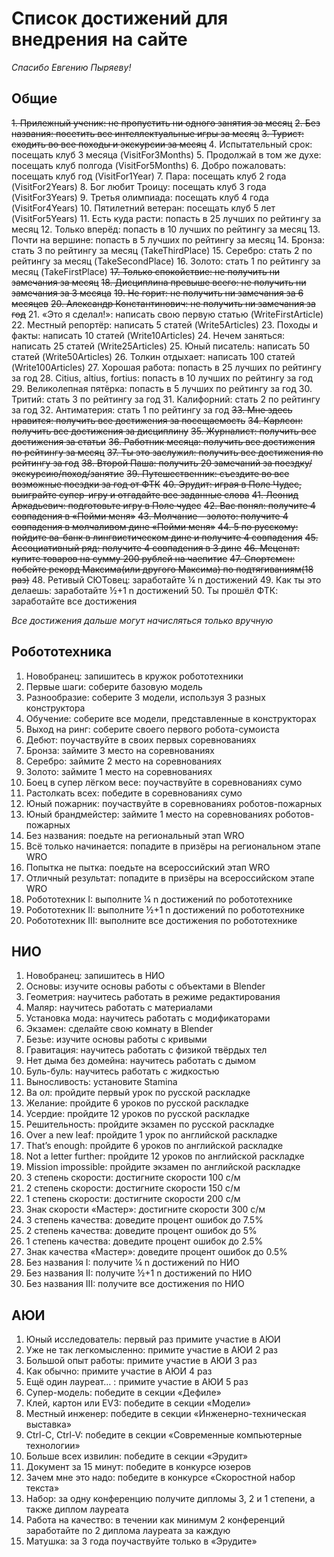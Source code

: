 # Список достижений для внедрения на сайте
_Спасибо Евгению Пыряеву!_

## Общие
~~1. Прилежный ученик: не пропустить ни одного занятия за месяц~~
~~2. Без названия: посетить все интеллектуальные игры за месяц~~
~~3. Турист: сходить во все походы и экскурсии за месяц~~
4. Испытательный срок: посещать клуб 3 месяца (VisitFor3Months)
5. Продолжай в том же духе: посещать клуб полгода (VisitFor5Months)
6. Добро пожаловать: посещать клуб год (VisitFor1Year)
7. Пара: посещать клуб 2 года (VisitFor2Years)
8. Бог любит Троицу: посещать клуб 3 года (VisitFor3Years)
9. Третья олимпиада: посещать клуб 4 года (VisitFor4Years)
10. Пятилетний ветеран: посещать клуб 5 лет (VisitFor5Years)
11. Есть куда расти: попасть в 25 лучших по рейтингу за месяц
12. Только вперёд: попасть в 10 лучших по рейтингу за месяц
13. Почти на вершине: попасть в 5 лучших по рейтингу за месяц
14. Бронза: стать 3 по рейтингу за месяц (TakeThirdPlace)
15. Серебро: стать 2 по рейтингу за месяц (TakeSecondPlace)
16. Золото: стать 1 по рейтингу за месяц (TakeFirstPlace)
~~17. Только спокойствие: не получить ни замечания за месяц~~
~~18. Дисциплина превыше всего: не получить ни замечания за 3 месяца~~
~~19. Не горит: не получить ни замечания за 6 месяцев~~
~~20. Александр Константинович: не получить ни замечания за год~~
21. «Это я сделал!»: написать свою первую статью (WriteFirstArticle)
22. Местный репортёр: написать 5 статей (Write5Articles)
23. Походы и факты: написать 10 статей (Write10Articles)
24. Нечем заняться: написать 25 статей (Write25Articles)
25. Юный писатель: написать 50 статей (Write50Articles)
26. Толкин отдыхает: написать 100 статей (Write100Articles)
27. Хорошая работа: попасть в 25 лучших по рейтингу за год
28. Citius, altius, fortius: попасть в 10 лучших по рейтингу за год
29. Великолепная пятёрка: попасть в 5 лучших по рейтингу за год
30. Тритий: стать 3 по рейтингу за год 
31. Калифорний: стать 2 по рейтингу за год 
32. Антиматерия: стать 1 по рейтингу за год 
~~33. Мне здесь нравится: получить все достижения за посещаемость~~
~~34. Карлсон: получить все достижения за дисциплину~~
~~35. Журналист: получить все достижения за статьи~~
~~36. Работник месяца: получить все достижения по рейтингу за месяц~~
~~37. Ты это заслужил: получить все достижения по рейтингу за год~~
~~38. Второй Паша: получить 20 замечаний за поездку/экскурсию/поход/занятие~~
~~39. Путешественник: съездите во все возможные поездки за год от ФТК~~
~~40.  Эрудит: играя в Поле Чудес, выиграйте супер-игру и отгадайте все заданные слова~~
~~41. Леонид Аркадьевич: подготовьте игру в Поле чудес~~
~~42. Вас понял: получите 4 совпадения в «Пойми меня»~~
~~43. Молчание – золото: получите 4 совпадения в молчаливом дине «Пойми меня»~~
~~44. 5 по русскому: пойдите ва-банк в лингвистическом дине и получите 4 совпадения~~
~~45. Ассоциативный ряд: получите 4 совпадения в 3 дине~~
~~46. Меценат: купите товаров на сумму 200 рублей на чаепитие~~
~~47. Спортсмен: побейте рекорд Максима(или другого Максима) по подтягиваниям(18 раз)~~
48. Ретивый СЮТовец: заработайте ¼ n достижений
49. Как ты это делаешь: заработайте ½+1 n достижений
50. Ты прошёл ФТК: заработайте все достижения


_Все достижения дальше могут начисляться только вручную_
## Робототехника
1. Новобранец: запишитесь в кружок робототехники
2. Первые шаги: соберите базовую модель
3. Разнообразие: соберите 3 модели, используя 3 разных конструктора
4. Обучение: соберите все модели, представленные в конструкторах
5. Выход на ринг: соберите своего первого робота-сумоиста
6. Дебют: поучаствуйте в своих первых соревнованиях
7. Бронза: займите 3 место на соревнованиях
8. Серебро: займите 2 место на соревнованиях
9. Золото: займите 1 место на соревнованиях
10. Боец в супер лёгком весе: поучаствуйте в соревнованиях сумо
11. Растолкать всех: победите в соревнованиях сумо
13. Юный пожарник: поучаствуйте в соревнованиях роботов-пожарных
14. Юный брандмейстер: займите 1 место на соревнованиях роботов-пожарных
15. Без названия: поедьте на региональный этап WRO
16. Всё только начинается: попадите в призёры на региональном этапе WRO
17. Попытка не пытка: поедьте на всероссийский этап WRO
18. Отличный результат: попадите в призёры на всероссийском этапе WRO
19. Робототехник I: выполните ¼ n достижений по робототехнике
20. Робототехник II: выполните ½+1 n достижений по робототехнике
21. Робототехник III: выполните все достижения по робототехнике

## НИО
1. Новобранец: запишитесь в НИО
2. Основы: изучите основы работы с объектами в Blender
3. Геометрия: научитесь работать в режиме редактирования
4. Маляр: научитесь работать с материалами
5. Установка мода: научитесь работать с модификаторами
6. Экзамен: сделайте свою комнату в Blender
7. Безье: изучите основы работы с кривыми
8. Гравитация: научитесь работать с физикой твёрдых тел
9. Нет дыма без домейна: научитесь работать с дымом
10. Буль-буль: научитесь работать с жидкостью
11. Выносливость: установите Stamina
12. Ва ол: пройдите первый урок по русской раскладке
13. Желание: пройдите 6 уроков по русской раскладке
14. Усердие: пройдите 12 уроков по русской раскладке
15. Решительность: пройдите экзамен по русской раскладке
16. Over a new leaf: пройдите 1 урок по английской раскладке
17. That’s enough: пройдите 6 уроков по английской раскладке
18. Not a letter further: пройдите 12 уроков по английской раскладке
19. Mission impossible: пройдите экзамен по английской раскладке
20. 3 степень скорости: достигните скорости 100 с/м
21. 2 степень скорости: достигните скорости 150 с/м
22. 1 степень скорости: достигните скорости 200 с/м
23. Знак скорости «Мастер»: достигните скорости 300 с/м
24. 3 степень качества: доведите процент ошибок до 7.5%
25. 2 степень качества: доведите процент ошибок до 5%
26. 1 степень качества: доведите процент ошибок до 2.5%
27. Знак качества «Мастер»: доведите процент ошибок до 0.5%
28. Без названия I: получите ¼ n достижений по НИО
29. Без названия II: получите ½+1 n достижений по НИО
30. Без названия III: получите все достижения по НИО

## АЮИ
1. Юный исследователь: первый раз примите участие в АЮИ
2. Уже не так легкомысленно: примите участие в АЮИ 2 раз
3. Большой опыт работы: примите участие в АЮИ 3 раз
4. Как обычно: примите участие в АЮИ 4 раз
5. Ещё один лауреат… : примите участие в АЮИ 5 раз
6. Супер-модель: победите в секции «Дефиле»
7. Клей, картон или EV3: победите в секции «Модели»
8. Местный инженер: победите в секции «Инженерно-техническая выставка»
9. Ctrl-C, Ctrl-V: победите в секции «Современные компьютерные технологии»
10. Больше всех извилин: победите в секции «Эрудит»
11. Документ за 15 минут: победите в конкурсе юзеров
12. Зачем мне это надо: победите в конкурсе «Скоростной набор текста»
13. Набор: за одну конференцию получите дипломы 3, 2 и 1 степени, а также диплом лауреата
14. Работа на качество: в течении как минимум 2 конференций заработайте по 2 диплома лауреата за каждую
15. Матушка: за 3 года поучаствуйте только в «Эрудите»

